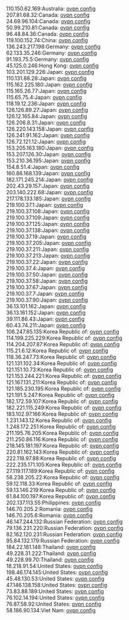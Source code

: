 110.150.62.169:Australia: [ovpn config](vpn/110_150_62_169.ovpn)  
207.81.68.32:Canada: [ovpn config](vpn/207_81_68_32.ovpn)  
24.69.96.104:Canada: [ovpn config](vpn/24_69_96_104.ovpn)  
50.99.210.81:Canada: [ovpn config](vpn/50_99_210_81.ovpn)  
96.48.84.36:Canada: [ovpn config](vpn/96_48_84_36.ovpn)  
119.100.152.74:China: [ovpn config](vpn/119_100_152_74.ovpn)  
136.243.217.198:Germany: [ovpn config](vpn/136_243_217_198.ovpn)  
62.133.35.246:Germany: [ovpn config](vpn/62_133_35_246.ovpn)  
91.193.75.5:Germany: [ovpn config](vpn/91_193_75_5.ovpn)  
45.125.0.246:Hong Kong: [ovpn config](vpn/45_125_0_246.ovpn)  
103.201.129.226:Japan: [ovpn config](vpn/103_201_129_226.ovpn)  
110.131.88.28:Japan: [ovpn config](vpn/110_131_88_28.ovpn)  
115.162.225.180:Japan: [ovpn config](vpn/115_162_225_180.ovpn)  
115.165.26.77:Japan: [ovpn config](vpn/115_165_26_77.ovpn)  
115.65.75.4:Japan: [ovpn config](vpn/115_65_75_4.ovpn)  
118.19.12.236:Japan: [ovpn config](vpn/118_19_12_236.ovpn)  
126.126.89.27:Japan: [ovpn config](vpn/126_126_89_27.ovpn)  
126.12.165.84:Japan: [ovpn config](vpn/126_12_165_84.ovpn)  
126.206.8.31:Japan: [ovpn config](vpn/126_206_8_31.ovpn)  
126.220.143.158:Japan: [ovpn config](vpn/126_220_143_158.ovpn)  
126.241.91.162:Japan: [ovpn config](vpn/126_241_91_162.ovpn)  
126.72.121.12:Japan: [ovpn config](vpn/126_72_121_12.ovpn)  
153.205.163.180:Japan: [ovpn config](vpn/153_205_163_180.ovpn)  
153.207.126.30:Japan: [ovpn config](vpn/153_207_126_30.ovpn)  
153.210.36.195:Japan: [ovpn config](vpn/153_210_36_195.ovpn)  
154.8.51.4:Japan: [ovpn config](vpn/154_8_51_4.ovpn)  
160.86.168.139:Japan: [ovpn config](vpn/160_86_168_139.ovpn)  
182.171.245.214:Japan: [ovpn config](vpn/182_171_245_214.ovpn)  
202.43.29.157:Japan: [ovpn config](vpn/202_43_29_157.ovpn)  
203.140.222.68:Japan: [ovpn config](vpn/203_140_222_68.ovpn)  
217.178.133.185:Japan: [ovpn config](vpn/217_178_133_185.ovpn)  
219.100.37.1:Japan: [ovpn config](vpn/219_100_37_1.ovpn)  
219.100.37.108:Japan: [ovpn config](vpn/219_100_37_108.ovpn)  
219.100.37.109:Japan: [ovpn config](vpn/219_100_37_109.ovpn)  
219.100.37.125:Japan: [ovpn config](vpn/219_100_37_125.ovpn)  
219.100.37.138:Japan: [ovpn config](vpn/219_100_37_138.ovpn)  
219.100.37.19:Japan: [ovpn config](vpn/219_100_37_19.ovpn)  
219.100.37.205:Japan: [ovpn config](vpn/219_100_37_205.ovpn)  
219.100.37.211:Japan: [ovpn config](vpn/219_100_37_211.ovpn)  
219.100.37.213:Japan: [ovpn config](vpn/219_100_37_213.ovpn)  
219.100.37.22:Japan: [ovpn config](vpn/219_100_37_22.ovpn)  
219.100.37.4:Japan: [ovpn config](vpn/219_100_37_4.ovpn)  
219.100.37.50:Japan: [ovpn config](vpn/219_100_37_50.ovpn)  
219.100.37.58:Japan: [ovpn config](vpn/219_100_37_58.ovpn)  
219.100.37.67:Japan: [ovpn config](vpn/219_100_37_67.ovpn)  
219.100.37.7:Japan: [ovpn config](vpn/219_100_37_7.ovpn)  
219.100.37.90:Japan: [ovpn config](vpn/219_100_37_90.ovpn)  
36.13.101.162:Japan: [ovpn config](vpn/36_13_101_162.ovpn)  
36.13.161.152:Japan: [ovpn config](vpn/36_13_161_152.ovpn)  
39.111.86.43:Japan: [ovpn config](vpn/39_111_86_43.ovpn)  
60.43.74.211:Japan: [ovpn config](vpn/60_43_74_211.ovpn)  
106.247.65.135:Korea Republic of: [ovpn config](vpn/106_247_65_135.ovpn)  
114.199.225.229:Korea Republic of: [ovpn config](vpn/114_199_225_229.ovpn)  
114.204.207.87:Korea Republic of: [ovpn config](vpn/114_204_207_87.ovpn)  
115.21.6.12:Korea Republic of: [ovpn config](vpn/115_21_6_12.ovpn)  
118.36.247.73:Korea Republic of: [ovpn config](vpn/118_36_247_73.ovpn)  
121.131.102.34:Korea Republic of: [ovpn config](vpn/121_131_102_34.ovpn)  
121.151.10.73:Korea Republic of: [ovpn config](vpn/121_151_10_73.ovpn)  
121.153.244.221:Korea Republic of: [ovpn config](vpn/121_153_244_221.ovpn)  
121.167.131.211:Korea Republic of: [ovpn config](vpn/121_167_131_211.ovpn)  
121.185.230.195:Korea Republic of: [ovpn config](vpn/121_185_230_195.ovpn)  
121.191.5.247:Korea Republic of: [ovpn config](vpn/121_191_5_247.ovpn)  
182.172.59.107:Korea Republic of: [ovpn config](vpn/182_172_59_107.ovpn)  
182.221.115.249:Korea Republic of: [ovpn config](vpn/182_221_115_249.ovpn)  
183.102.97.166:Korea Republic of: [ovpn config](vpn/183_102_97_166.ovpn)  
1.231.143.12:Korea Republic of: [ovpn config](vpn/1_231_143_12.ovpn)  
1.248.172.251:Korea Republic of: [ovpn config](vpn/1_248_172_251.ovpn)  
211.195.76.205:Korea Republic of: [ovpn config](vpn/211_195_76_205.ovpn)  
211.250.86.116:Korea Republic of: [ovpn config](vpn/211_250_86_116.ovpn)  
218.145.181.197:Korea Republic of: [ovpn config](vpn/218_145_181_197.ovpn)  
220.81.162.143:Korea Republic of: [ovpn config](vpn/220_81_162_143.ovpn)  
222.118.97.88:Korea Republic of: [ovpn config](vpn/222_118_97_88.ovpn)  
222.235.171.105:Korea Republic of: [ovpn config](vpn/222_235_171_105.ovpn)  
27.119.117.189:Korea Republic of: [ovpn config](vpn/27_119_117_189.ovpn)  
58.238.205.22:Korea Republic of: [ovpn config](vpn/58_238_205_22.ovpn)  
59.12.118.33:Korea Republic of: [ovpn config](vpn/59_12_118_33.ovpn)  
59.13.146.219:Korea Republic of: [ovpn config](vpn/59_13_146_219.ovpn)  
61.84.100.197:Korea Republic of: [ovpn config](vpn/61_84_100_197.ovpn)  
202.137.113.55:Philippines: [ovpn config](vpn/202_137_113_55.ovpn)  
146.70.205.2:Romania: [ovpn config](vpn/146_70_205_2.ovpn)  
146.70.205.6:Romania: [ovpn config](vpn/146_70_205_6.ovpn)  
46.147.244.132:Russian Federation: [ovpn config](vpn/46_147_244_132.ovpn)  
79.136.231.220:Russian Federation: [ovpn config](vpn/79_136_231_220.ovpn)  
82.162.120.231:Russian Federation: [ovpn config](vpn/82_162_120_231.ovpn)  
95.84.132.179:Russian Federation: [ovpn config](vpn/95_84_132_179.ovpn)  
184.22.181.148:Thailand: [ovpn config](vpn/184_22_181_148.ovpn)  
49.228.31.222:Thailand: [ovpn config](vpn/49_228_31_222.ovpn)  
49.228.99.70:Thailand: [ovpn config](vpn/49_228_99_70.ovpn)  
18.218.91.54:United States: [ovpn config](vpn/18_218_91_54.ovpn)  
198.46.174.145:United States: [ovpn config](vpn/198_46_174_145.ovpn)  
45.48.130.53:United States: [ovpn config](vpn/45_48_130_53.ovpn)  
47.146.138.158:United States: [ovpn config](vpn/47_146_138_158.ovpn)  
73.83.88.189:United States: [ovpn config](vpn/73_83_88_189.ovpn)  
76.102.14.194:United States: [ovpn config](vpn/76_102_14_194.ovpn)  
76.87.58.92:United States: [ovpn config](vpn/76_87_58_92.ovpn)  
58.186.90.134:Viet Nam: [ovpn config](vpn/58_186_90_134.ovpn)  
